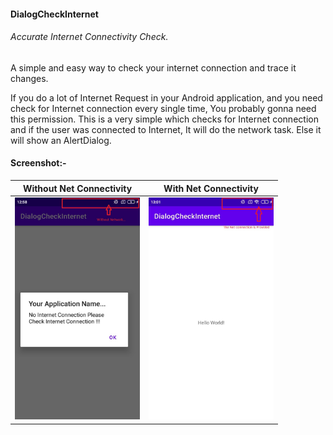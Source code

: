 #### DialogCheckInternet

###### Accurate Internet Connectivity Check.
A simple and easy way to check your internet connection and trace it changes.

If you do a lot of Internet Request in your Android application, and you need check for Internet connection every single time, You probably gonna need this permission. This is a very simple which checks for Internet connection and if the user was connected to Internet, It will do the network task. Else it will show an AlertDialog.

#### Screenshot:-


 Without Net Connectivity                             | With Net Connectivity                                     |
:------------------------------------------:|:-------------------------------------------:
<img src="Screenshot/Screenshot dialog.jpg" width="200">|<img src="Screenshot/Screenshot with nwtwork.jpg" width="200">|
